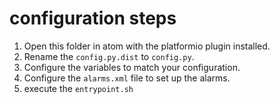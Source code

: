 # configuration steps
1. Open this folder in atom with the platformio plugin installed.
2. Rename the ```config.py.dist``` to ```config.py```.
3. Configure the variables to match your configuration.
4. Configure the ```alarms.xml``` file to set up the alarms.
5. execute the ```entrypoint.sh```
